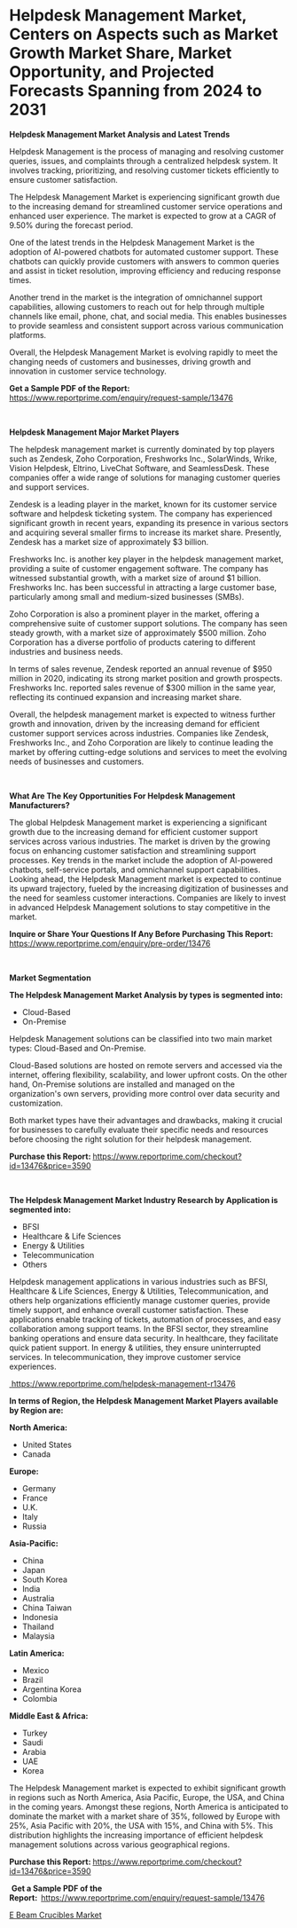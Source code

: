 <p><h1>Helpdesk Management Market, Centers on Aspects such as Market Growth Market Share, Market Opportunity, and Projected Forecasts Spanning from 2024 to 2031</h1></p><p><strong>Helpdesk Management Market Analysis and Latest Trends</strong></p>
<p><p>Helpdesk Management is the process of managing and resolving customer queries, issues, and complaints through a centralized helpdesk system. It involves tracking, prioritizing, and resolving customer tickets efficiently to ensure customer satisfaction.</p><p>The Helpdesk Management Market is experiencing significant growth due to the increasing demand for streamlined customer service operations and enhanced user experience. The market is expected to grow at a CAGR of 9.50% during the forecast period.</p><p>One of the latest trends in the Helpdesk Management Market is the adoption of AI-powered chatbots for automated customer support. These chatbots can quickly provide customers with answers to common queries and assist in ticket resolution, improving efficiency and reducing response times.</p><p>Another trend in the market is the integration of omnichannel support capabilities, allowing customers to reach out for help through multiple channels like email, phone, chat, and social media. This enables businesses to provide seamless and consistent support across various communication platforms.</p><p>Overall, the Helpdesk Management Market is evolving rapidly to meet the changing needs of customers and businesses, driving growth and innovation in customer service technology.</p></p>
<p><strong>Get a Sample PDF of the Report:&nbsp;</strong> <a href="https://www.reportprime.com/enquiry/request-sample/13476">https://www.reportprime.com/enquiry/request-sample/13476</a></p>
<p>&nbsp;</p>
<p><strong>Helpdesk Management Major Market Players</strong></p>
<p><p>The helpdesk management market is currently dominated by top players such as Zendesk, Zoho Corporation, Freshworks Inc., SolarWinds, Wrike, Vision Helpdesk, Eltrino, LiveChat Software, and SeamlessDesk. These companies offer a wide range of solutions for managing customer queries and support services.</p><p>Zendesk is a leading player in the market, known for its customer service software and helpdesk ticketing system. The company has experienced significant growth in recent years, expanding its presence in various sectors and acquiring several smaller firms to increase its market share. Presently, Zendesk has a market size of approximately $3 billion.</p><p>Freshworks Inc. is another key player in the helpdesk management market, providing a suite of customer engagement software. The company has witnessed substantial growth, with a market size of around $1 billion. Freshworks Inc. has been successful in attracting a large customer base, particularly among small and medium-sized businesses (SMBs).</p><p>Zoho Corporation is also a prominent player in the market, offering a comprehensive suite of customer support solutions. The company has seen steady growth, with a market size of approximately $500 million. Zoho Corporation has a diverse portfolio of products catering to different industries and business needs.</p><p>In terms of sales revenue, Zendesk reported an annual revenue of $950 million in 2020, indicating its strong market position and growth prospects. Freshworks Inc. reported sales revenue of $300 million in the same year, reflecting its continued expansion and increasing market share.</p><p>Overall, the helpdesk management market is expected to witness further growth and innovation, driven by the increasing demand for efficient customer support services across industries. Companies like Zendesk, Freshworks Inc., and Zoho Corporation are likely to continue leading the market by offering cutting-edge solutions and services to meet the evolving needs of businesses and customers.</p></p>
<p>&nbsp;</p>
<p><strong>What Are The Key Opportunities For Helpdesk Management Manufacturers?</strong></p>
<p><p>The global Helpdesk Management market is experiencing a significant growth due to the increasing demand for efficient customer support services across various industries. The market is driven by the growing focus on enhancing customer satisfaction and streamlining support processes. Key trends in the market include the adoption of AI-powered chatbots, self-service portals, and omnichannel support capabilities. Looking ahead, the Helpdesk Management market is expected to continue its upward trajectory, fueled by the increasing digitization of businesses and the need for seamless customer interactions. Companies are likely to invest in advanced Helpdesk Management solutions to stay competitive in the market.</p></p>
<p><strong>Inquire or Share Your Questions If Any Before Purchasing This Report:</strong> <a href="https://www.reportprime.com/enquiry/pre-order/13476">https://www.reportprime.com/enquiry/pre-order/13476</a></p>
<p>&nbsp;</p>
<p><strong>Market Segmentation</strong></p>
<p><strong>The Helpdesk Management Market Analysis by types is segmented into:</strong></p>
<p><ul><li>Cloud-Based</li><li>On-Premise</li></ul></p>
<p><p>Helpdesk Management solutions can be classified into two main market types: Cloud-Based and On-Premise. </p><p>Cloud-Based solutions are hosted on remote servers and accessed via the internet, offering flexibility, scalability, and lower upfront costs. On the other hand, On-Premise solutions are installed and managed on the organization's own servers, providing more control over data security and customization. </p><p>Both market types have their advantages and drawbacks, making it crucial for businesses to carefully evaluate their specific needs and resources before choosing the right solution for their helpdesk management.</p></p>
<p><strong>Purchase this Report:&nbsp;</strong><a href="https://www.reportprime.com/checkout?id=13476&price=3590">https://www.reportprime.com/checkout?id=13476&price=3590</a></p>
<p>&nbsp;</p>
<p><strong>The Helpdesk Management Market Industry Research by Application is segmented into:</strong></p>
<p><ul><li>BFSI</li><li>Healthcare & Life Sciences</li><li>Energy & Utilities</li><li>Telecommunication</li><li>Others</li></ul></p>
<p><p>Helpdesk management applications in various industries such as BFSI, Healthcare & Life Sciences, Energy & Utilities, Telecommunication, and others help organizations efficiently manage customer queries, provide timely support, and enhance overall customer satisfaction. These applications enable tracking of tickets, automation of processes, and easy collaboration among support teams. In the BFSI sector, they streamline banking operations and ensure data security. In healthcare, they facilitate quick patient support. In energy & utilities, they ensure uninterrupted services. In telecommunication, they improve customer service experiences.</p></p>
<p><a href="https://www.reportprime.com/helpdesk-management-r13476">&nbsp;https://www.reportprime.com/helpdesk-management-r13476</a></p>
<p><strong>In terms of Region, the Helpdesk Management Market Players available by Region are:</strong></p>
<p>
    <p> <strong> North America: </strong>
        <ul>
            <li>United States</li>
            <li>Canada</li>
        </ul>
        </p> 
    <p> <strong> Europe: </strong>
        <ul>
            <li>Germany</li>
            <li>France</li>
            <li>U.K.</li>
            <li>Italy</li>
            <li>Russia</li>
        </ul>
        </p> 
    <p> <strong> Asia-Pacific: </strong>
        <ul>
            <li>China</li>
            <li>Japan</li>
            <li>South Korea</li>
            <li>India</li>
            <li>Australia</li>
            <li>China Taiwan</li>
            <li>Indonesia</li>
            <li>Thailand</li>
            <li>Malaysia</li>
        </ul>
        </p> 
    <p> <strong> Latin America: </strong>
        <ul>
            <li>Mexico</li>
            <li>Brazil</li>
            <li>Argentina Korea</li>
            <li>Colombia</li>
        </ul>
        </p> 
    <p> <strong> Middle East & Africa: </strong>
        <ul>
            <li>Turkey</li>
            <li>Saudi</li>
            <li>Arabia</li>
            <li>UAE</li>
            <li>Korea</li>
        </ul>
    </p>
    </p>
<p><p>The Helpdesk Management market is expected to exhibit significant growth in regions such as North America, Asia Pacific, Europe, the USA, and China in the coming years. Amongst these regions, North America is anticipated to dominate the market with a market share of 35%, followed by Europe with 25%, Asia Pacific with 20%, the USA with 15%, and China with 5%. This distribution highlights the increasing importance of efficient helpdesk management solutions across various geographical regions.</p></p>
<p><strong>Purchase this Report: </strong><a href="https://www.reportprime.com/checkout?id=13476&price=3590">https://www.reportprime.com/checkout?id=13476&price=3590</a></p>
<p>&nbsp;<strong>Get a Sample PDF of the Report:&nbsp;&nbsp;</strong><a href="https://www.reportprime.com/enquiry/request-sample/13476">https://www.reportprime.com/enquiry/request-sample/13476</a></p>
<p><strong></strong></p>
<p><p><a href="https://mire-aunt-385.notion.site/E-Beam-Crucibles-Market-Insight-Market-Trends-Growth-Forecasted-from-2024-TO-2031-8092aebe9dd64b548d0457c07e7080af">E Beam Crucibles Market</a></p></p>